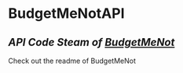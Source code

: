 # BudgetMeNotAPI
## _API Code Steam of [BudgetMeNot](https://github.com/YEGCSharpDev/BudgetMeNot "BudgetMeNot")_

Check out the readme of BudgetMeNot
